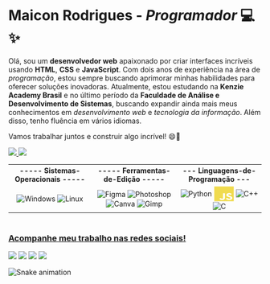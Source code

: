 
<h1><strong>Maicon Rodrigues</strong> - <em>Programador</em> 💻✨</h1>
<p>Olá, sou um <strong>desenvolvedor web</strong> apaixonado por criar interfaces incríveis usando <strong>HTML</strong>, <strong>CSS</strong> e <strong>JavaScript</strong>. Com dois anos de experiência na área de <em>programação</em>, estou sempre buscando aprimorar minhas habilidades para oferecer soluções inovadoras. Atualmente, estou estudando na <strong>Kenzie Academy Brasil</strong> e no último período da <strong>Faculdade de Análise e Desenvolvimento de Sistemas</strong>, buscando expandir ainda mais meus conhecimentos em <em>desenvolvimento web</em> e <em>tecnologia da informação</em>. Além disso, tenho fluência em vários idiomas.
<p>Vamos trabalhar juntos e construir algo incrível! 😄🚀</p>
 <div>
   <a href="https://github.com/Mr-programador">
   <img height="180em" src="https://github-readme-stats.vercel.app/api?username=Mr-programador&show_icons=true&theme=github_dark&include_all_commits=true&count_private=true"/>
   <img height="180em" src="https://github-readme-stats.vercel.app/api/top-langs/?username=Mr-programador&layout=compact&langs_count=6&theme=github_dark"/>
</div>

<table style="display: inline-block; text-align: center;">
  <tr>
    <th>----- Sistemas-Operacionais -----</th>
    <th>----- Ferramentas-de-Edição -----</th>
    <th>--- Linguagens-de-Programação ---</th>
  </tr>
  <tr>
    <td>
      <img style="vertical-align: middle;" alt="Windows" height="30" width="40" src="https://cdn.jsdelivr.net/gh/devicons/devicon/icons/windows8/windows8-original.svg">
      <img style="vertical-align: middle;" alt="Linux" height="30" width="40" src="https://cdn.jsdelivr.net/gh/devicons/devicon/icons/linux/linux-original.svg">
    </td>
    <td>
      <img style="vertical-align: middle;" alt="Figma" height="30" width="40" src="https://cdn.jsdelivr.net/gh/devicons/devicon/icons/figma/figma-original.svg">
      <img style="vertical-align: middle;" alt="Photoshop" height="30" width="40" src="https://cdn.jsdelivr.net/gh/devicons/devicon/icons/photoshop/photoshop-plain.svg">
      <img style="vertical-align: middle;" alt="Canva" height="30" width="40" src="https://cdn.jsdelivr.net/gh/devicons/devicon/icons/canva/canva-original.svg">
      <img style="vertical-align: middle;" alt="Gimp" height="30" width="40" src="https://cdn.jsdelivr.net/gh/devicons/devicon/icons/gimp/gimp-original.svg">
    </td>
    <td>
      <img style="vertical-align: middle;" alt="Python" height="30" width="40" src="https://cdn.jsdelivr.net/gh/devicons/devicon/icons/python/python-original.svg">
      <img style="vertical-align: middle;" alt="JavaScript" height="30" width="40" src="https://raw.githubusercontent.com/devicons/devicon/master/icons/javascript/javascript-plain.svg">
      <!--<img style="vertical-align: middle;" alt="PHP" height="30" width="40" src="https://cdn.jsdelivr.net/gh/devicons/devicon/icons/php/php-original.svg">-->
      <img style="vertical-align: middle;" alt="C++" height="30" width="40" src="https://cdn.jsdelivr.net/gh/devicons/devicon/icons/cplusplus/cplusplus-original.svg">
      <img style="vertical-align: middle;" alt="C" height="30" width="40" src="https://cdn.jsdelivr.net/gh/devicons/devicon/icons/c/c-original.svg">
    </td>
  </tr>
</table>

 
 <br>
 
  ### Acompanhe meu trabalho nas redes sociais!
 
<div> 
  <a href="https://www.youtube.com/@mr.programador" target="_blank"><img src="https://img.shields.io/badge/YouTube-FF0000?style=for-the-badge&logo=youtube&logoColor=white" target="_blank"></a>
  <a href="https://www.instagram.com/mr.programador/" target="_blank"><img src="https://img.shields.io/badge/-Instagram-%23E4405F?style=for-the-badge&logo=instagram&logoColor=white" target="_blank"></a>
  <a href = "mailto:mrprogramador@outlook.com"><img src="https://img.shields.io/badge/-Gmail-%23333?style=for-the-badge&logo=gmail&logoColor=white" target="_blank"></a>
  <a href="https://www.linkedin.com/in/mrprogramador" target="_blank"><img src="https://img.shields.io/badge/-LinkedIn-%230077B5?style=for-the-badge&logo=linkedin&logoColor=white" target="_blank"></a> 
 
  ![Snake animation](https://github.com/Mr-programador/Mr-programador/blob/output/github-contribution-grid-snake.svg)

</div>

